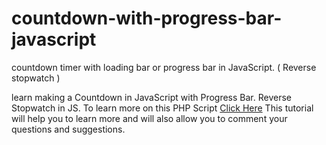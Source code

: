 # countdown-with-progress-bar-javascript
countdown timer with loading bar or progress bar in JavaScript. ( Reverse stopwatch )


learn making a Countdown in JavaScript with Progress Bar. Reverse Stopwatch in JS.
To learn more on this PHP Script [Click Here](https://www.codespeedy.com/javascript-countdown-timer-with-progress-bar) This tutorial will help you to learn more and will also allow you to comment your questions and suggestions.

